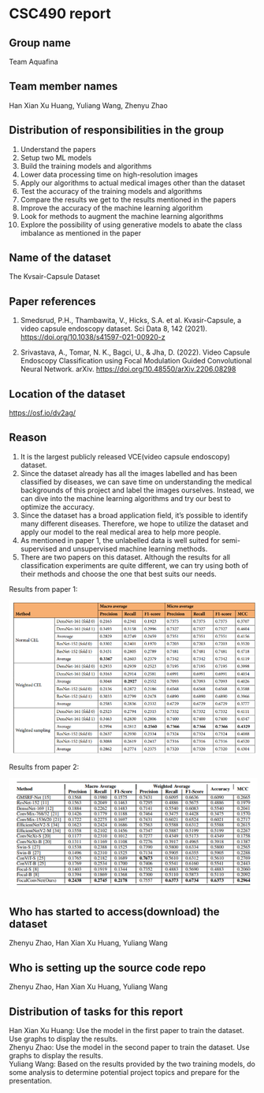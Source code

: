 # CSC490 report 

## Group name
Team Aquafina

## Team member names
Han Xian Xu Huang, Yuliang Wang, Zhenyu Zhao

## Distribution of responsibilities in the group
1. Understand the papers
2. Setup two ML models
3. Build the training models and algorithms
4. Lower data processing time on high-resolution images
5. Apply our algorithms to actual medical images other than the dataset
6. Test the accuracy of the training models and algorithms
7. Compare the results we get to the results mentioned in the papers
8. Improve the accuracy of the machine learning algorithm
9. Look for methods to augment the machine learning algorithms
10. Explore the possibility of using generative models to abate the class imbalance as mentioned in the paper

## Name of the dataset
The Kvsair-Capsule Dataset

## Paper references
1. Smedsrud, P.H., Thambawita, V., Hicks, S.A. et al. Kvasir-Capsule, a video capsule endoscopy dataset. Sci Data 8, 142 (2021). https://doi.org/10.1038/s41597-021-00920-z

2. Srivastava, A., Tomar, N. K., Bagci, U., & Jha, D. (2022). Video Capsule Endoscopy Classification using Focal Modulation Guided Convolutional Neural Network. arXiv. 
https://doi.org/10.48550/arXiv.2206.08298

## Location of the dataset
https://osf.io/dv2ag/

## Reason
1. It is the largest publicly released VCE(video capsule endoscopy) dataset. 
2. Since the dataset already has all the images labelled and has been classified by diseases, we can save time on understanding the medical backgrounds of this project and label the images ourselves. Instead, we can dive into the machine learning algorithms and try our best to optimize the accuracy.
3. Since the dataset has a broad application field, it’s possible to identify many different diseases. Therefore, we hope to utilize the dataset and apply our model to the real medical area to help more people.
4. As mentioned in paper 1, the unlabelled data is well suited for semi-supervised and unsupervised machine learning methods.
5. There are two papers on this dataset. Although the results for all classification experiments are quite different, we can try using both of their methods and choose the one that best suits our needs.

Results from paper 1:

![Results from paper 1](results_paper_1.png)

Results from paper 2:

![Results from paper 2](results_paper_2.png)

## Who has started to access(download) the dataset
Zhenyu Zhao, Han Xian Xu Huang, Yuliang Wang

## Who is setting up the source code repo
Zhenyu Zhao, Han Xian Xu Huang, Yuliang Wang

## Distribution of tasks for this report
Han Xian Xu Huang: Use the model in the first paper to train the dataset. Use graphs to display the results.  
Zhenyu Zhao: Use the model in the second paper to train the dataset. Use graphs to display the results.  
Yuliang Wang: Based on the results provided by the two training models, do some analysis to determine potential project topics and prepare for the presentation. 
